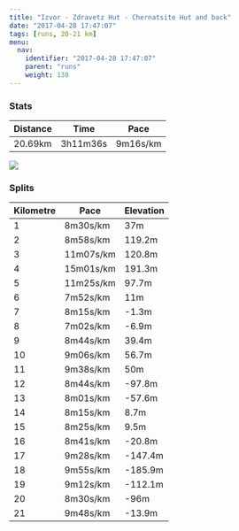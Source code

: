 ```yaml
---
title: "Izvor - Zdravetz Hut - Chernatsite Hut and back"
date: "2017-04-28 17:47:07"
tags: [runs, 20-21 km]
menu:
  nav:
    identifier: "2017-04-28 17:47:07"
    parent: "runs"
    weight: 130
---
```


### Stats

| Distance | Time | Pace |
|----------|------|------|
|20.69km|3h11m36s|9m16s/km|

<img src='https://maps.googleapis.com/maps/api/staticmap?maptype=roadmap&path=enc:gip_GmlsuCpDrDyD|W`E~EJhJiD`RzAxNbCxDpBeG~H|CxA~RvCAxGcE|BbAfR{KlGeJdDq@xCyNdNgGdEzA|FqFfHoMvFgQQ_FnLo`@lGy\lDaFfBuOvCwA`CdAvEkEhBsQxKdAhB}DbEf@fF{HvHxH~@rF|IvMqAyT`B}DbA`QbDdDxB|Kl\vVjn@w]kPkFuFvAMpAo@wAkDN{LnJgCcA}BkF}LbBoIaAsEwFyA_Rq@`CzAdSu@zAeIqLiAcG{GuHyAJwCjGuEGoAfDaIwC_CtBsAzO}DjBMbBgHp@eAbMwDxFyFvZkMpa@ZjEyGpTwC~BgBjGoHpHoDoBwOzFoA~MgEbBaIdK}PrJqBwAmBxC}EjAgB@{BgSqGgDyAlFiAHmBiEQsGwAaDpDkRGsJaEeFfEgYgFsG&key=AIzaSyAfqMeaZ1CCJFGP5cWud__oZnT_Pybg-1M&size=800x800&markers=color:yellow|label:S|42.03172,24.68055&markers=color:green|label:F|42.031989999999986,24.681150000000006'>

### Splits

| Kilometre | Pace | Elevation |
|------|------|-----------|
|1|8m30s/km|37m|
|2|8m58s/km|119.2m|
|3|11m07s/km|120.8m|
|4|15m01s/km|191.3m|
|5|11m25s/km|97.7m|
|6|7m52s/km|11m|
|7|8m15s/km|-1.3m|
|8|7m02s/km|-6.9m|
|9|8m44s/km|39.4m|
|10|9m06s/km|56.7m|
|11|9m38s/km|50m|
|12|8m44s/km|-97.8m|
|13|8m01s/km|-57.6m|
|14|8m15s/km|8.7m|
|15|8m25s/km|9.5m|
|16|8m41s/km|-20.8m|
|17|9m28s/km|-147.4m|
|18|9m55s/km|-185.9m|
|19|9m12s/km|-112.1m|
|20|8m30s/km|-96m|
|21|9m48s/km|-13.9m|
